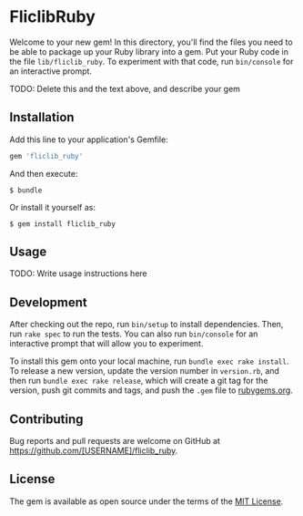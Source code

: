 # FliclibRuby

Welcome to your new gem! In this directory, you'll find the files you need to be able to package up your Ruby library into a gem. Put your Ruby code in the file `lib/fliclib_ruby`. To experiment with that code, run `bin/console` for an interactive prompt.

TODO: Delete this and the text above, and describe your gem

## Installation

Add this line to your application's Gemfile:

```ruby
gem 'fliclib_ruby'
```

And then execute:

    $ bundle

Or install it yourself as:

    $ gem install fliclib_ruby

## Usage

TODO: Write usage instructions here

## Development

After checking out the repo, run `bin/setup` to install dependencies. Then, run `rake spec` to run the tests. You can also run `bin/console` for an interactive prompt that will allow you to experiment.

To install this gem onto your local machine, run `bundle exec rake install`. To release a new version, update the version number in `version.rb`, and then run `bundle exec rake release`, which will create a git tag for the version, push git commits and tags, and push the `.gem` file to [rubygems.org](https://rubygems.org).

## Contributing

Bug reports and pull requests are welcome on GitHub at https://github.com/[USERNAME]/fliclib_ruby.


## License

The gem is available as open source under the terms of the [MIT License](http://opensource.org/licenses/MIT).

